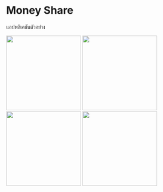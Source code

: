 # Money Share

แอปพลิเคชันตัวอย่าง

<img src="https://github.com/neszaran194/Money-Share/assets/173626987/c0ec9fbf-2e67-4936-9d30-f2028c3a79cb" width="200">
<img src="https://github.com/neszaran194/Money-Share/assets/173626987/ed2c952e-0403-4b8c-8425-db981b171757" width="200">
<img src="https://github.com/neszaran194/Money-Share/assets/173626987/20ae68ee-8103-4053-a36c-eed2ba756a7d" width="200">
<img src="https://github.com/neszaran194/Money-Share/assets/173626987/776fbce5-194e-47f3-900a-909d5871505b" width="200">
